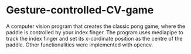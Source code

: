 # Gesture-controlled-CV-game
A computer vision program that creates the classic pong game, where the paddle is controlled by your index finger.
The program uses mediapipe to track the index finger and set its x-cordinate position as the centre of the paddle.
Other functionalities were implemented with opencv.
